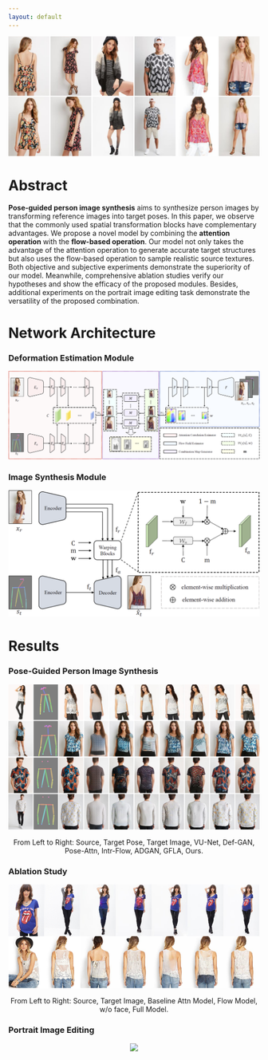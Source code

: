 ```yaml
---
layout: default
---
```


<p align='center'>  
  <img src='./head.jpg'/>
</p>

# **Abstract**

**Pose-guided person image synthesis** aims to synthesize person images by transforming reference images into target poses. 
In this paper, we observe that the commonly used spatial transformation blocks have complementary advantages. 
We propose a novel model by combining the **attention operation** with the **flow-based operation**. 
Our model not only takes the advantage of the attention operation to generate accurate target structures but also uses the flow-based operation to sample realistic source textures. 
Both objective and subjective experiments demonstrate the superiority of our model. 
Meanwhile, comprehensive ablation studies verify our hypotheses and show the efficacy of the proposed modules. 
Besides, additional experiments on the portrait image editing task demonstrate the versatility of the proposed combination.

# **Network Architecture**



### **Deformation Estimation Module**

<p align='center'>  
  <img src='./deformation_estimation.jpg'/>
</p>

### **Image Synthesis Module**

<p align='center'>  
  <img src='./image_generation.jpg'/>
</p>

# **Results**

### **Pose-Guided Person Image Synthesis**

<p align='center'>  
  <img src='./compare.jpg'/>
</p>

<p align="center">
From Left to Right: Source, Target Pose, Target Image, 
VU-Net, Def-GAN, Pose-Attn, Intr-Flow, ADGAN, GFLA, Ours.
</p> 

### **Ablation Study**

<p align='center'>  
  <img src='./ablation.jpg'/>
</p>

<p align="center">
From Left to Right: Source, Target Image, Baseline
Attn Model, Flow Model, w/o face, Full Model.
</p> 

### **Portrait Image Editing**

<p align='center'>  
  <img src='./portrait.jpg'/>
</p>